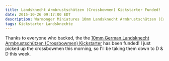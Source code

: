 ```yaml
---
title: Landsknecht Armbrustschützen (Crossbowmen) Kickstarter Funded!
date: 2015-10-26 09:17:00 EDT
description: Warmonger Miniatures 10mm Landsknecht Armbrustschützen (Crossbowmen) Kickstarter has been funded.
tags: Kickstarter Landsknechte
---
```

Thanks to everyone who backed, the the [10mm German Landsknecht Armbrustschützen (Crossbowmen) Kickstarter](https://www.kickstarter.com/projects/1765086496/10mm-german-landsknecht-armbrustschutzen-crossbowm) has been funded! I just picked up the crossbowmen this morning, so I'll be taking them down to D & D this week.